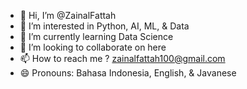 - 👋 Hi, I’m @ZainalFattah
- 👀 I’m interested in Python, AI, ML, & Data
- 🌱 I’m currently learning Data Science
- 💞️ I’m looking to collaborate on here
- 📫 How to reach me ? zainalfattah100@gmail.com
- 😄 Pronouns: Bahasa Indonesia, English, & Javanese

<!---
ZainalFattah/ZainalFattah is a ✨ special ✨ repository because its `README.md` (this file) appears on your GitHub profile.
You can click the Preview link to take a look at your changes.
--->
